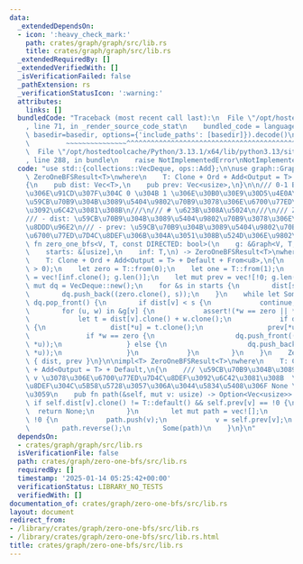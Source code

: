 ```yaml
---
data:
  _extendedDependsOn:
  - icon: ':heavy_check_mark:'
    path: crates/graph/graph/src/lib.rs
    title: crates/graph/graph/src/lib.rs
  _extendedRequiredBy: []
  _extendedVerifiedWith: []
  _isVerificationFailed: false
  _pathExtension: rs
  _verificationStatusIcon: ':warning:'
  attributes:
    links: []
  bundledCode: "Traceback (most recent call last):\n  File \"/opt/hostedtoolcache/Python/3.13.1/x64/lib/python3.13/site-packages/onlinejudge_verify/documentation/build.py\"\
    , line 71, in _render_source_code_stat\n    bundled_code = language.bundle(stat.path,\
    \ basedir=basedir, options={'include_paths': [basedir]}).decode()\n          \
    \         ~~~~~~~~~~~~~~~^^^^^^^^^^^^^^^^^^^^^^^^^^^^^^^^^^^^^^^^^^^^^^^^^^^^^^^^^^^^^^^^^^\n\
    \  File \"/opt/hostedtoolcache/Python/3.13.1/x64/lib/python3.13/site-packages/onlinejudge_verify/languages/rust.py\"\
    , line 288, in bundle\n    raise NotImplementedError\nNotImplementedError\n"
  code: "use std::{collections::VecDeque, ops::Add};\n\nuse graph::Graph;\n\npub struct\
    \ ZeroOneBFSResult<T>\nwhere\n    T: Clone + Ord + Add<Output = T> + Default,\n\
    {\n    pub dist: Vec<T>,\n    pub prev: Vec<usize>,\n}\n\n/// 0-1 BFS  \n/// \u8FBA\
    \u306E\u91CD\u307F\u304C 0 \u304B 1 \u306E\u30B0\u30E9\u30D5\u4E0A\u3067\u3001\
    \u59CB\u70B9\u304B\u3089\u5404\u9802\u70B9\u3078\u306E\u6700\u77ED\u8DDD\u96E2\
    \u3092\u6C42\u3081\u308B\n///\n/// # \u623B\u308A\u5024\n///\n/// ZeroOneBFSResult\n\
    /// - dist: \u59CB\u70B9\u304B\u3089\u5404\u9802\u70B9\u3078\u306E\u6700\u77ED\
    \u8DDD\u96E2\n/// - prev: \u59CB\u70B9\u304B\u3089\u5404\u9802\u70B9\u3078\u306E\
    \u6700\u77ED\u7D4C\u8DEF\u306B\u304A\u3051\u308B\u524D\u306E\u9802\u70B9\npub\
    \ fn zero_one_bfs<V, T, const DIRECTED: bool>(\n    g: &Graph<V, T, DIRECTED>,\n\
    \    starts: &[usize],\n    inf: T,\n) -> ZeroOneBFSResult<T>\nwhere\n    V: Clone,\n\
    \    T: Clone + Ord + Add<Output = T> + Default + From<u8>,\n{\n    assert!(starts.len()\
    \ > 0);\n    let zero = T::from(0);\n    let one = T::from(1);\n    let mut dist\
    \ = vec![inf.clone(); g.len()];\n    let mut prev = vec![!0; g.len()];\n    let\
    \ mut dq = VecDeque::new();\n    for &s in starts {\n        dist[s] = T::default();\n\
    \        dq.push_back((zero.clone(), s));\n    }\n    while let Some((s, v)) =\
    \ dq.pop_front() {\n        if dist[v] < s {\n            continue;\n        }\n\
    \        for (u, w) in &g[v] {\n            assert!(*w == zero || *w == one);\n\
    \            let t = dist[v].clone() + w.clone();\n            if dist[*u] > t\
    \ {\n                dist[*u] = t.clone();\n                prev[*u] = v;\n  \
    \              if *w == zero {\n                    dq.push_front((t.clone(),\
    \ *u));\n                } else {\n                    dq.push_back((t.clone(),\
    \ *u));\n                }\n            }\n        }\n    }\n    ZeroOneBFSResult\
    \ { dist, prev }\n}\n\nimpl<T> ZeroOneBFSResult<T>\nwhere\n    T: Clone + Ord\
    \ + Add<Output = T> + Default,\n{\n    /// \u59CB\u70B9\u304B\u3089\u9802\u70B9\
    \ v \u3078\u306E\u6700\u77ED\u7D4C\u8DEF\u3092\u6C42\u3081\u308B  \n    /// \u7D4C\
    \u8DEF\u304C\u5B58\u5728\u3057\u306A\u3044\u5834\u5408\u306F None \u3092\u8FD4\
    \u3059\n    pub fn path(&self, mut v: usize) -> Option<Vec<usize>> {\n       \
    \ if self.dist[v].clone() != T::default() && self.prev[v] == !0 {\n          \
    \  return None;\n        }\n        let mut path = vec![];\n        while v !=\
    \ !0 {\n            path.push(v);\n            v = self.prev[v];\n        }\n\
    \        path.reverse();\n        Some(path)\n    }\n}\n"
  dependsOn:
  - crates/graph/graph/src/lib.rs
  isVerificationFile: false
  path: crates/graph/zero-one-bfs/src/lib.rs
  requiredBy: []
  timestamp: '2025-01-14 05:25:42+00:00'
  verificationStatus: LIBRARY_NO_TESTS
  verifiedWith: []
documentation_of: crates/graph/zero-one-bfs/src/lib.rs
layout: document
redirect_from:
- /library/crates/graph/zero-one-bfs/src/lib.rs
- /library/crates/graph/zero-one-bfs/src/lib.rs.html
title: crates/graph/zero-one-bfs/src/lib.rs
---
```

